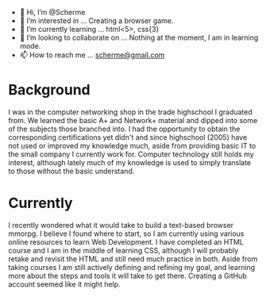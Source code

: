 - 👋 Hi, I’m @Scherme
- 👀 I’m interested in ... Creating a browser game.
- 🌱 I’m currently learning ... html<5>, css{3}
- 💞️ I’m looking to collaborate on ... Nothing at the moment, I am in learning mode.
- 📫 How to reach me ... scherme@gmail.com

<!---
Scherme/Scherme is a ✨ special ✨ repository because its `README.md` (this file) appears on your GitHub profile.
You can click the Preview link to take a look at your changes.
--->

<h1>Background</h1>
<p class="background">
  I was in the computer networking shop in the trade highschool I graduated from. We learned the basic A+ and Network+ material and dipped into some of the subjects those branched into.
  I had the opportunity to obtain the corresponding certifications yet didn't and since highschool (2005) have not used or improved my knowledge much, aside from providing basic IT to the 
  small company I currently work for. Computer technology still holds my interest, although lately much of my knowledge is used to simply translate to those without the basic understand.
</p>

<h1>Currently</h1>
<p class="current">
  I recently wondered what it would take to build a text-based browser mmorpg. I believe I found where to start, so I am currently using various online resources to learn Web Development.
  I have completed an HTML course and I am in the middle of learning CSS, although I will probably retake and revisit the HTML and still need much practice in both. Aside from taking 
  courses I am still actively defining and refining my goal, and learning more about the steps and tools it will take to get there. Creating a GitHub account seemed like it might help.
</p>
